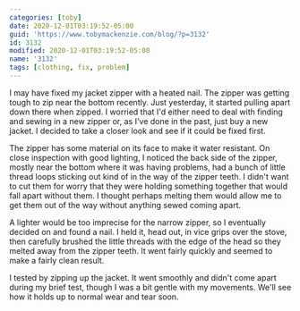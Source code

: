 ```yaml
---
categories: [toby]
date: 2020-12-01T03:19:52-05:00
guid: 'https://www.tobymackenzie.com/blog/?p=3132'
id: 3132
modified: 2020-12-01T03:19:52-05:00
name: '3132'
tags: [clothing, fix, problem]
---
```


I may have fixed my jacket zipper with a heated nail.<!--more-->  The zipper was getting tough to zip near the bottom recently.  Just yesterday, it started pulling apart down there when zipped.  I worried that I'd either need to deal with finding and sewing in a new zipper or, as I've done in the past, just buy a new jacket.  I decided to take a closer look and see if it could be fixed first.

The zipper has some material on its face to make it water resistant.  On close inspection with good lighting, I noticed the back side of the zipper, mostly near the bottom where it was having problems, had a bunch of little thread loops sticking out kind of in the way of the zipper teeth.  I didn't want to cut them for worry that they were holding something together that would fall apart without them.  I thought perhaps melting them would allow me to get them out of the way without anything sewed coming apart.

A lighter would be too imprecise for the narrow zipper, so I eventually decided on and found a nail.  I held it, head out, in vice grips over the stove, then carefully brushed the little threads with the edge of the head so they melted away from the zipper teeth.  It went fairly quickly and seemed to make a fairly clean result.

I tested by zipping up the jacket.  It went smoothly and didn't come apart during my brief test, though I was a bit gentle with my movements.  We'll see how it holds up to normal wear and tear soon.
